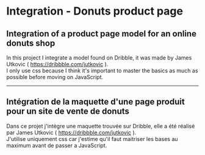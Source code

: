# Integration - Donuts product page

## Integration of a product page model for an online donuts shop

In this project I integrate a model found on Dribble, it was made by James Utkovic ( https://dribbble.com/jutkovic ).  
I only use css because I think it's important to master the basics as much as possible before moving on JavaScript.

---

## Intégration de la maquette d'une page produit pour un site de vente de donuts

Dans ce projet j'intègre une maquette trouvée sur Dribble, elle a été réalisé par James Utkovic ( https://dribbble.com/jutkovic ).  
J'utilise uniquement css car j'estime qu'il faut maitriser les bases au maximum avant de passer a JavaScript.  
